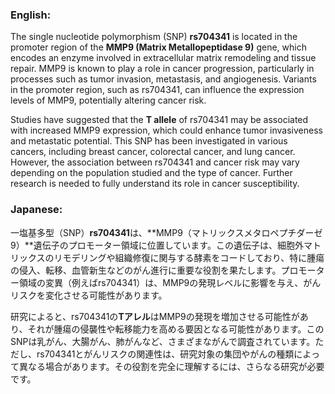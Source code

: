### English:
The single nucleotide polymorphism (SNP) **rs704341** is located in the promoter region of the **MMP9 (Matrix Metallopeptidase 9)** gene, which encodes an enzyme involved in extracellular matrix remodeling and tissue repair. MMP9 is known to play a role in cancer progression, particularly in processes such as tumor invasion, metastasis, and angiogenesis. Variants in the promoter region, such as rs704341, can influence the expression levels of MMP9, potentially altering cancer risk.

Studies have suggested that the **T allele** of rs704341 may be associated with increased MMP9 expression, which could enhance tumor invasiveness and metastatic potential. This SNP has been investigated in various cancers, including breast cancer, colorectal cancer, and lung cancer. However, the association between rs704341 and cancer risk may vary depending on the population studied and the type of cancer. Further research is needed to fully understand its role in cancer susceptibility.

### Japanese:
一塩基多型（SNP）**rs704341**は、**MMP9（マトリックスメタロペプチダーゼ9）**遺伝子のプロモーター領域に位置しています。この遺伝子は、細胞外マトリックスのリモデリングや組織修復に関与する酵素をコードしており、特に腫瘍の侵入、転移、血管新生などのがん進行に重要な役割を果たします。プロモーター領域の変異（例えばrs704341）は、MMP9の発現レベルに影響を与え、がんリスクを変化させる可能性があります。

研究によると、rs704341の**Tアレル**はMMP9の発現を増加させる可能性があり、それが腫瘍の侵襲性や転移能力を高める要因となる可能性があります。このSNPは乳がん、大腸がん、肺がんなど、さまざまながんで調査されています。ただし、rs704341とがんリスクの関連性は、研究対象の集団やがんの種類によって異なる場合があります。その役割を完全に理解するには、さらなる研究が必要です。